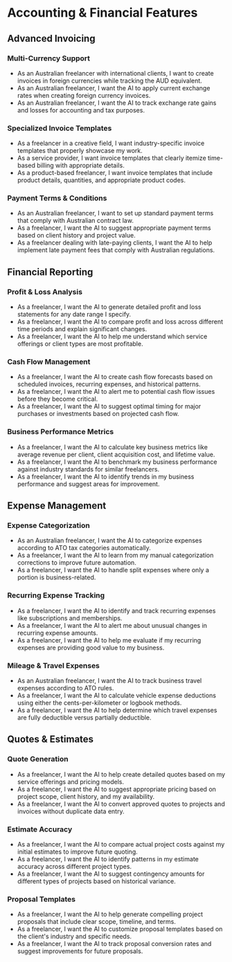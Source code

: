 # Accounting & Financial Features

## Advanced Invoicing

### Multi-Currency Support
- As an Australian freelancer with international clients, I want to create invoices in foreign currencies while tracking the AUD equivalent.
- As an Australian freelancer, I want the AI to apply current exchange rates when creating foreign currency invoices.
- As an Australian freelancer, I want the AI to track exchange rate gains and losses for accounting and tax purposes.

### Specialized Invoice Templates
- As a freelancer in a creative field, I want industry-specific invoice templates that properly showcase my work.
- As a service provider, I want invoice templates that clearly itemize time-based billing with appropriate details.
- As a product-based freelancer, I want invoice templates that include product details, quantities, and appropriate product codes.

### Payment Terms & Conditions
- As an Australian freelancer, I want to set up standard payment terms that comply with Australian contract law.
- As a freelancer, I want the AI to suggest appropriate payment terms based on client history and project value.
- As a freelancer dealing with late-paying clients, I want the AI to help implement late payment fees that comply with Australian regulations.

## Financial Reporting

### Profit & Loss Analysis
- As a freelancer, I want the AI to generate detailed profit and loss statements for any date range I specify.
- As a freelancer, I want the AI to compare profit and loss across different time periods and explain significant changes.
- As a freelancer, I want the AI to help me understand which service offerings or client types are most profitable.

### Cash Flow Management
- As a freelancer, I want the AI to create cash flow forecasts based on scheduled invoices, recurring expenses, and historical patterns.
- As a freelancer, I want the AI to alert me to potential cash flow issues before they become critical.
- As a freelancer, I want the AI to suggest optimal timing for major purchases or investments based on projected cash flow.

### Business Performance Metrics
- As a freelancer, I want the AI to calculate key business metrics like average revenue per client, client acquisition cost, and lifetime value.
- As a freelancer, I want the AI to benchmark my business performance against industry standards for similar freelancers.
- As a freelancer, I want the AI to identify trends in my business performance and suggest areas for improvement.

## Expense Management

### Expense Categorization
- As an Australian freelancer, I want the AI to categorize expenses according to ATO tax categories automatically.
- As a freelancer, I want the AI to learn from my manual categorization corrections to improve future automation.
- As a freelancer, I want the AI to handle split expenses where only a portion is business-related.

### Recurring Expense Tracking
- As a freelancer, I want the AI to identify and track recurring expenses like subscriptions and memberships.
- As a freelancer, I want the AI to alert me about unusual changes in recurring expense amounts.
- As a freelancer, I want the AI to help me evaluate if my recurring expenses are providing good value to my business.

### Mileage & Travel Expenses
- As an Australian freelancer, I want the AI to track business travel expenses according to ATO rules.
- As a freelancer, I want the AI to calculate vehicle expense deductions using either the cents-per-kilometer or logbook methods.
- As a freelancer, I want the AI to help determine which travel expenses are fully deductible versus partially deductible.

## Quotes & Estimates

### Quote Generation
- As a freelancer, I want the AI to help create detailed quotes based on my service offerings and pricing models.
- As a freelancer, I want the AI to suggest appropriate pricing based on project scope, client history, and my availability.
- As a freelancer, I want the AI to convert approved quotes to projects and invoices without duplicate data entry.

### Estimate Accuracy
- As a freelancer, I want the AI to compare actual project costs against my initial estimates to improve future quoting.
- As a freelancer, I want the AI to identify patterns in my estimate accuracy across different project types.
- As a freelancer, I want the AI to suggest contingency amounts for different types of projects based on historical variance.

### Proposal Templates
- As a freelancer, I want the AI to help generate compelling project proposals that include clear scope, timeline, and terms.
- As a freelancer, I want the AI to customize proposal templates based on the client's industry and specific needs.
- As a freelancer, I want the AI to track proposal conversion rates and suggest improvements for future proposals.